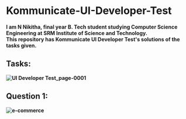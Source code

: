# Kommunicate-UI-Developer-Test

<b>I am N Nikitha, final year B. Tech student studying Computer Science Engineering at SRM Institute of Science and Technology. <br>
This repository has Kommunicate UI Developer Test's solutions of the tasks given. <b>

## Tasks:
![UI Developer Test_page-0001](https://user-images.githubusercontent.com/87710475/181810696-f96b6fc3-78c3-4c50-9d38-4e6a03a74def.jpg)

## Question 1:
![e-commerce](https://user-images.githubusercontent.com/87710475/181568009-da183da1-7d6f-4e06-bd5e-219d3ea47abc.PNG)
